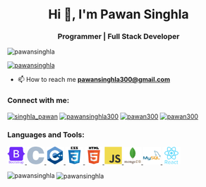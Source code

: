 <h1 align="center">Hi 👋, I'm Pawan Singhla</h1>
<h3 align="center">Programmer | Full Stack Developer</h3>

<p align="left"> <img src="https://komarev.com/ghpvc/?username=pawansinghla&label=Profile%20views&color=0e75b6&style=flat" alt="pawansinghla" /> </p>

<p align="left"> <a href="https://github.com/ryo-ma/github-profile-trophy"><img src="https://github-profile-trophy.vercel.app/?username=pawansinghla" alt="pawansinghla" /></a> </p>

- 📫 How to reach me **pawansinghla300@gmail.com**

<h3 align="left">Connect with me:</h3>
<p align="left">
<a href="https://twitter.com/singhla_pawan" target="blank"><img align="center" src="https://cdn.jsdelivr.net/npm/simple-icons@3.0.1/icons/twitter.svg" alt="singhla_pawan" height="30" width="40" /></a>
<a href="https://linkedin.com/in/pawansinghla300" target="blank"><img align="center" src="https://cdn.jsdelivr.net/npm/simple-icons@3.0.1/icons/linkedin.svg" alt="pawansinghla300" height="30" width="40" /></a>
<a href="https://www.codechef.com/users/pawan300" target="blank"><img align="center" src="https://cdn.jsdelivr.net/npm/simple-icons@3.1.0/icons/codechef.svg" alt="pawan300" height="30" width="40" /></a>
<a href="https://www.leetcode.com/pawan300" target="blank"><img align="center" src="https://cdn.jsdelivr.net/npm/simple-icons@3.0.1/icons/leetcode.svg" alt="pawan300" height="30" width="40" /></a>
</p>

<h3 align="left">Languages and Tools:</h3>
<p align="left"> <a href="https://getbootstrap.com" target="_blank"> <img src="https://raw.githubusercontent.com/devicons/devicon/master/icons/bootstrap/bootstrap-plain-wordmark.svg" alt="bootstrap" width="40" height="40"/> </a> <a href="https://www.cprogramming.com/" target="_blank"> <img src="https://raw.githubusercontent.com/devicons/devicon/master/icons/c/c-original.svg" alt="c" width="40" height="40"/> </a> <a href="https://www.w3schools.com/cpp/" target="_blank"> <img src="https://raw.githubusercontent.com/devicons/devicon/master/icons/cplusplus/cplusplus-original.svg" alt="cplusplus" width="40" height="40"/> </a> <a href="https://www.w3schools.com/css/" target="_blank"> <img src="https://raw.githubusercontent.com/devicons/devicon/master/icons/css3/css3-original-wordmark.svg" alt="css3" width="40" height="40"/> </a> <a href="https://www.w3.org/html/" target="_blank"> <img src="https://raw.githubusercontent.com/devicons/devicon/master/icons/html5/html5-original-wordmark.svg" alt="html5" width="40" height="40"/> </a> <a href="https://developer.mozilla.org/en-US/docs/Web/JavaScript" target="_blank"> <img src="https://raw.githubusercontent.com/devicons/devicon/master/icons/javascript/javascript-original.svg" alt="javascript" width="40" height="40"/> </a> <a href="https://www.mongodb.com/" target="_blank"> <img src="https://raw.githubusercontent.com/devicons/devicon/master/icons/mongodb/mongodb-original-wordmark.svg" alt="mongodb" width="40" height="40"/> </a> <a href="https://www.mysql.com/" target="_blank"> <img src="https://raw.githubusercontent.com/devicons/devicon/master/icons/mysql/mysql-original-wordmark.svg" alt="mysql" width="40" height="40"/> </a> <a href="https://reactjs.org/" target="_blank"> <img src="https://raw.githubusercontent.com/devicons/devicon/master/icons/react/react-original-wordmark.svg" alt="react" width="40" height="40"/> </a> </p>

<p><img align="left" src="https://github-readme-stats.vercel.app/api/top-langs?username=pawansinghla&show_icons=true&locale=en&layout=compact" alt="pawansinghla" /></p>

<p>&nbsp;<img align="center" src="https://github-readme-stats.vercel.app/api?username=pawansinghla&show_icons=true&locale=en" alt="pawansinghla" /></p>

